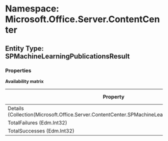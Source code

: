 # Namespace: Microsoft.Office.Server.ContentCenter

## Entity Type: SPMachineLearningPublicationsResult

### Properties

**Availability matrix**

Property | SPO | SP 2019 | SP 2016 | SP 2013
----------|:---:|:-------:|:-------:|:-------
Details (Collection(Microsoft.Office.Server.ContentCenter.SPMachineLearningPublicationResult)) | ✅ | ❌ | ❌ | ❌
TotalFailures (Edm.Int32) | ✅ | ❌ | ❌ | ❌
TotalSuccesses (Edm.Int32) | ✅ | ❌ | ❌ | ❌

